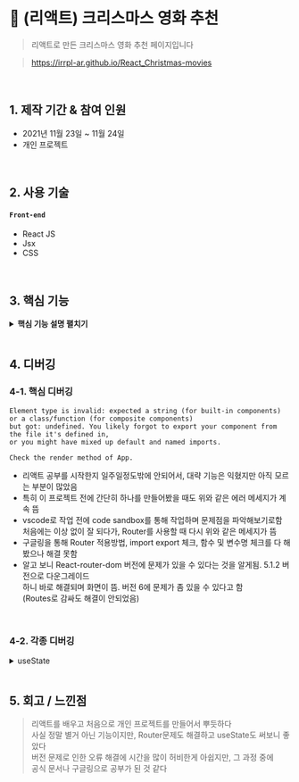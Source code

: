 # :pushpin: (리액트) 크리스마스 영화 추천
>리액트로 만든 크리스마스 영화 추천 페이지입니다

>https://irrpl-ar.github.io/React_Christmas-movies

</br>

## 1. 제작 기간 & 참여 인원
- 2021년 11월 23일 ~ 11월 24일
- 개인 프로젝트

</br>

## 2. 사용 기술
#### `Front-end`
  - React JS
  - Jsx
  - CSS

</br>

## 3. 핵심 기능

<details>
<summary><b>핵심 기능 설명 펼치기</b></summary>
<div markdown="1">

### SPA
- 싱글 페이지 어플리케이션을 구현하였습니다   
- 각 영화 포스터 또는 제목을 누르면 소개 페이지가 열리도록 구현하였습니다

### 나의 평점 매기기
- useState로 각 영화에 대한 나의 평점을 간단히 매길 수 있도록 구현하였습니다

</div>
</details>

</br>

## 4. 디버깅
### 4-1. 핵심 디버깅

```
Element type is invalid: expected a string (for built-in components) or a class/function (for composite components)   
but got: undefined. You likely forgot to export your component from the file it's defined in,   
or you might have mixed up default and named imports.   

Check the render method of App.
```

* 리액트 공부를 시작한지 일주일정도밖에 안되어서, 대략 기능은 익혔지만 아직 모르는 부분이 많았음
* 특히 이 프로젝트 전에 간단히 하나를 만들어봤을 때도 위와 같은 에러 메세지가 계속 뜸
* vscode로 작업 전에 code sandbox를 통해 작업하며 문제점을 파악해보기로함   
처음에는 이상 없이 잘 되다가, Router를 사용할 때 다시 위와 같은 메세지가 뜸
* 구글링을 통해 Router 적용방법, import export 체크, 함수 및 변수명 체크를 다 해봤으나 해결 못함
* 알고 보니 React-router-dom 버전에 문제가 있을 수 있다는 것을 알게됨. 5.1.2 버전으로 다운그레이드   
하니 바로 해결되며 화면이 뜸. 버전 6에 문제가 좀 있을 수 있다고 함   
(Routes로 감싸도 해결이 안되었음)

</br>


### 4-2. 각종 디버깅
<details>
<summary>useState</summary>
<div markdown="1">

```
  return(
  <div>
    <h2>나의 평점은?</h2>
    <h2>{num}</h2>
    <div className="btn">
        <button onClick={onUp} className="up">Up!</button>
        <button onClick={onDown}>Down!</button>
    </div>
  </div>
```

* useState 사용 전 임시로 h2에 0을 두고, useState 사용 후에도 고치지않아서   
setNum이 제대로 작동하지 않음
* h2에 0 대신 {num} 으로 바꾸니 제대로 작동함

</div>
</details>

</br>

## 5. 회고 / 느낀점
> 리액트를 배우고 처음으로 개인 프로젝트를 만들어서 뿌듯하다   
사실 정말 별거 아닌 기능이지만, Router문제도 해결하고 useState도 써보니 좋았다   
버전 문제로 인한 오류 해결에 시간을 많이 허비한게 아쉽지만, 그 과정 중에  
공식 문서나 구글링으로 공부가 된 것 같다



